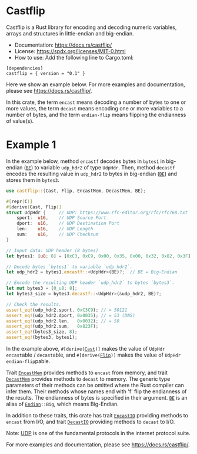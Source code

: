# Castflip

Castflip is a Rust library for encoding and decoding numeric
variables, arrays and structures in little-endian and big-endian.

* Documentation: <https://docs.rs/castflip/>
* License: <https://spdx.org/licenses/MIT-0.html>
* How to use: Add the following line to Cargo.toml:

```
[dependencies]
castflip = { version = "0.1" }
```

Here we show an example below.  For more examples and documentation,
please see <https://docs.rs/castflip/>.

In this crate, the term `encast` means decoding a number of bytes to
one or more values, the term `decast` means encoding one or more
variables to a number of bytes, and the term `endian-flip` means
flipping the endianness of value(s).

# Example 1

In the example below, method `encastf` decodes bytes in `bytes1` in
big-endian ([`BE`]) to variable `udp_hdr2` of type `UdpHdr`.  Then,
method `decastf` encodes the resulting value in `udp_hdr2` to bytes in
big-endian ([`BE`]) and stores them in `bytes3`.

```rust
use castflip::{Cast, Flip, EncastMem, DecastMem, BE};

#[repr(C)]
#[derive(Cast, Flip)]
struct UdpHdr {     // UDP: https://www.rfc-editor.org/rfc/rfc768.txt
    sport:  u16,    // UDP Source Port
    dport:  u16,    // UDP Destination Port
    len:    u16,    // UDP Length
    sum:    u16,    // UDP Checksum
}

// Input data: UDP header (8 bytes)
let bytes1: [u8; 8] = [0xC3, 0xC9, 0x00, 0x35, 0x00, 0x32, 0x82, 0x3F];

// Decode bytes `bytes1` to variable `udp_hdr2`.
let udp_hdr2 = bytes1.encastf::<UdpHdr>(BE)?;  // BE = Big-Endian

// Encode the resulting UDP header `udp_hdr2` to bytes `bytes3`.
let mut bytes3 = [0_u8; 8];
let bytes3_size = bytes3.decastf::<UdpHdr>(&udp_hdr2, BE)?;

// Check the results.
assert_eq!(udp_hdr2.sport, 0xC3C9); // = 50121
assert_eq!(udp_hdr2.dport, 0x0035); // = 53 (DNS)
assert_eq!(udp_hdr2.len,   0x0032); // = 50
assert_eq!(udp_hdr2.sum,   0x823F);
assert_eq!(bytes3_size, 8);
assert_eq!(bytes3, bytes1);
```

In the example above, `#[derive(`[`Cast`]`)]` makes the value of
`UdpHdr` `encast`able / `decast`able, and `#[derive(`[`Flip`]`)]`
makes the value of `UdpHdr` `endian-flip`pable.

Trait [`EncastMem`] provides methods to `encast` from memory, and
trait [`DecastMem`] provides methods to `decast` to memory.  The
generic type parameters of their methods can be omitted where the Rust
compiler can infer them.  Their methods whose names end with 'f' flip
the endianness of the results.  The endianness of bytes is specified
in their argument.  [`BE`] is an alias of [`Endian`]`::Big`, which
means Big-Endian.

In addition to these traits, this crate has trait [`EncastIO`]
providing methods to `encast` from I/O, and trait [`DecastIO`]
providing methods to `decast` to I/O.

Note: [UDP] is one of the fundamental protocols in the internet
protocol suite.

[UDP]: https://en.wikipedia.org/wiki/User_Datagram_Protocol

For more examples and documentation, please see
<https://docs.rs/castflip/>.


[`Endian`]: https://docs.rs/castflip/latest/castflip/enum.Endian.html
[`NE`]: https://docs.rs/castflip/latest/castflip/constant.NE.html
[`SE`]: https://docs.rs/castflip/latest/castflip/constant.SE.html
[`BE`]: https://docs.rs/castflip/latest/castflip/constant.BE.html
[`LE`]: https://docs.rs/castflip/latest/castflip/constant.LE.html

[`Cast`]: https://docs.rs/castflip/latest/castflip/trait.Cast.html
[`Flip`]: https://docs.rs/castflip/latest/castflip/trait.Flip.html
[`NopFlip`]: https://docs.rs/castflip/latest/castflip/trait.NopFlip.html

[`EncastMem`]: https://docs.rs/castflip/latest/castflip/trait.EncastMem.html
[`DecastMem`]: https://docs.rs/castflip/latest/castflip/trait.DecastMem.html
[`EncastIO`]: https://docs.rs/castflip/latest/castflip/trait.EncastIO.html
[`DecastIO`]: https://docs.rs/castflip/latest/castflip/trait.DecastIO.html

